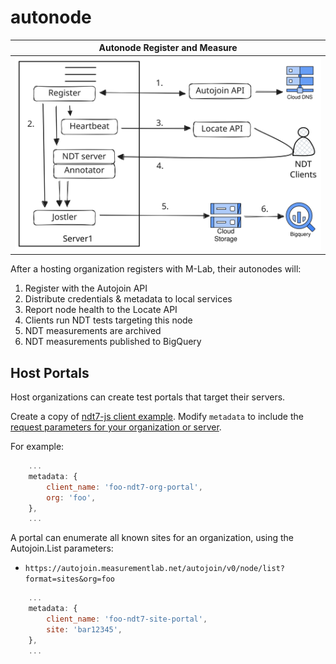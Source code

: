 # autonode

| Autonode Register and Measure |
| ----------------------------- |
| ![register-and-measure](static/autonode-register-and-measure.svg) |

After a hosting organization registers with M-Lab, their autonodes will:

1. Register with the Autojoin API
2. Distribute credentials & metadata to local services
3. Report node health to the Locate API
4. Clients run NDT tests targeting this node
5. NDT measurements are archived
6. NDT measurements published to BigQuery

## Host Portals

Host organizations can create test portals that target their servers.

Create a copy of [ndt7-js client example][ndt7-js]. Modify `metadata` to include
the [request parameters for your organization or server][locate].

For example:

```js
    ...
    metadata: {
        client_name: 'foo-ndt7-org-portal',
        org: 'foo',
    },
    ...
```

A portal can enumerate all known sites for an organization, using the Autojoin.List parameters:

* `https://autojoin.measurementlab.net/autojoin/v0/node/list?format=sites&org=foo`

```js
    ...
    metadata: {
        client_name: 'foo-ndt7-site-portal',
        site: 'bar12345',
    },
    ...
```

[locate]: https://github.com/m-lab/locate/blob/main/USAGE.md#additional-request-parameters
[ndt7-js]: https://github.com/m-lab/ndt7-js/blob/bd030adb13191b6e6ec7b6a03011c13971ae7ed6/examples/client.html#L18-L20
